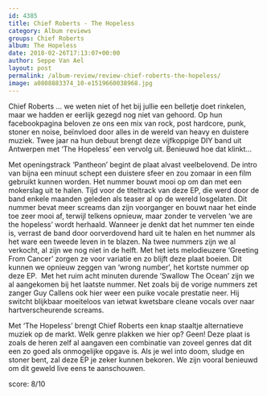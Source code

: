 ```yaml
---
id: 4385
title: Chief Roberts - The Hopeless
category: Album reviews
groups: Chief Roberts
album: The Hopeless
date: 2018-02-26T17:13:07+00:00
author: Seppe Van Ael
layout: post
permalink: /album-review/review-chief-roberts-the-hopeless/
image: a0808883374_10-e1519660038968.jpg
---
```

Chief Roberts … we weten niet of het bij jullie een belletje doet rinkelen, maar we hadden er eerlijk gezegd nog niet van gehoord. Op hun facebookpagina beloven ze ons een mix van rock, post hardcore, punk, stoner en noise, beïnvloed door alles in de wereld van heavy en duistere muziek. Twee jaar na hun debuut brengt deze vijfkoppige DIY band uit Antwerpen met ‘The Hopeless’ een vervolg uit. Benieuwd hoe dat klinkt…

Met openingstrack ‘Pantheon’ begint de plaat alvast veelbelovend. De intro van bijna een minuut schept een duistere sfeer en zou zomaar in een film gebruikt kunnen worden. Het nummer bouwt mooi op om dan met een mokerslag uit te halen. Tijd voor de titeltrack van deze EP, die werd door de band enkele maanden geleden als teaser al op de wereld losgelaten. Dit nummer bevat meer screams dan zijn voorganger en bouwt naar het einde toe zeer mooi af, terwijl telkens opnieuw, maar zonder te vervelen ‘we are the hopeless’ wordt herhaald. Wanneer je denkt dat het nummer ten einde is, verrast de band door oorverdovend hard uit te halen en het nummer als het ware een tweede leven in te blazen. Na twee nummers zijn we al verkocht, al zijn we nog niet in de helft. Met het iets melodieuzere ‘Greeting From Cancer’ zorgen ze voor variatie en zo blijft deze plaat boeien. Dit kunnen we opnieuw zeggen van ‘wrong number’, het kortste nummer op deze EP.  Met het ruim acht minuten durende ‘Swallow The Ocean’ zijn we al aangekomen bij het laatste nummer. Net zoals bij de vorige nummers zet zanger Guy Callens ook hier weer een puike vocale prestatie neer. Hij switcht blijkbaar moeiteloos van ietwat kwetsbare cleane vocals over naar hartverscheurende screams.

Met ‘The Hopeless’ brengt Chief Roberts een knap staaltje alternatieve muziek op de markt. Welk genre plakken we hier op? Geen! Deze plaat is zoals de heren zelf al aangaven een combinatie van zoveel genres dat dit een zo goed als onmogelijke opgave is. Als je wel into doom, sludge en stoner bent, zal deze EP je zeker kunnen bekoren. We zijn vooral benieuwd om dit geweld live eens te aanschouwen.

score: 8/10
